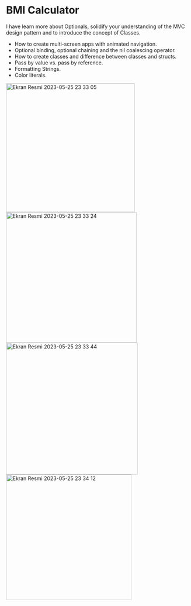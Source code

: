 

#  BMI Calculator



I have learn more about Optionals, solidify your understanding of the MVC design pattern and to introduce the concept of Classes. 

* How to create multi-screen apps with animated navigation.
* Optional binding, optional chaining and the nil coalescing operator.
* How to create classes and difference between classes and structs. 
* Pass by value vs. pass by reference. 
* Formatting Strings. 
* Color literals.

<img width="352" alt="Ekran Resmi 2023-05-25 23 33 05" src="https://github.com/fatmayildiza/ideal_kilonu_hesapla_ios/assets/77845128/05df34a1-4c04-4855-ac64-8d2d1a2019f8">
<img width="357" alt="Ekran Resmi 2023-05-25 23 33 24" src="https://github.com/fatmayildiza/ideal_kilonu_hesapla_ios/assets/77845128/b64adb59-c330-4e0b-8c10-38e0c4760164">

<img width="360" alt="Ekran Resmi 2023-05-25 23 33 44" src="https://github.com/fatmayildiza/ideal_kilonu_hesapla_ios/assets/77845128/27ef6baf-a086-4397-a03c-f8294f6bc032">

<img width="343" alt="Ekran Resmi 2023-05-25 23 34 12" src="https://github.com/fatmayildiza/ideal_kilonu_hesapla_ios/assets/77845128/bc1451de-b7d5-40b7-b676-445d37140c9f">




